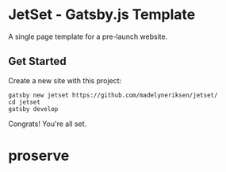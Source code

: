JetSet - Gatsby.js Template
====

A single page template for a pre-launch website.

## Get Started

Create a new site with this project:

```
gatsby new jetset https://github.com/madelyneriksen/jetset/
cd jetset
gatsby develop
```

Congrats! You're all set.
# proserve
